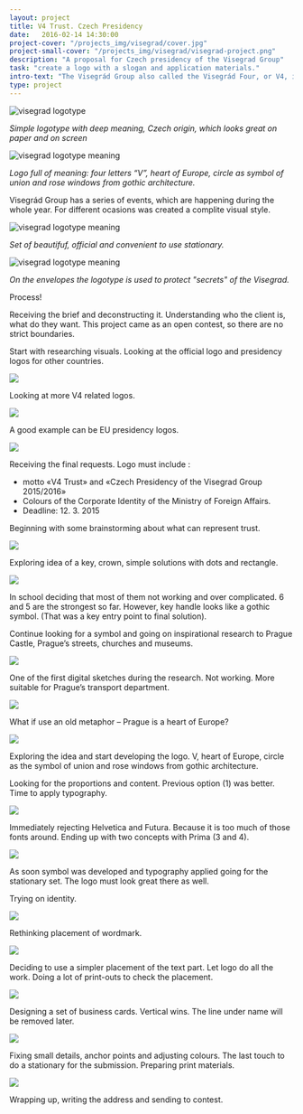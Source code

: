 ```yaml
---
layout: project
title: V4 Trust. Czech Presidency
date:   2016-02-14 14:30:00
project-cover: "/projects_img/visegrad/cover.jpg"
project-small-cover: "/projects_img/visegrad/visegrad-project.png"
description: "A proposal for Czech presidency of the Visegrad Group"
task: "create a logo with a slogan and application materials."
intro-text: "The Visegrád Group also called the Visegrád Four, or V4, is an alliance of four Central European states: Czech Republic, Hungary, Poland and Slovakia. The alliance exists to further their's European integration as well as advancing their military, economic and energy cooperation with one another. Each year the Visegrád Group change their's logotype to reflect one of the countries. In 2015-2016 Czech Republic was representing the V4. The motto of the meeting is V4 trust. I created a proposal for Czech presidency."
type: project
---
```


<span class="p500 phero">![visegrad logotype](/projects_img/visegrad/logo.png)</span>

<span class="p-center">*Simple logotype with deep meaning, Czech origin, which looks great on paper and on screen*</span>

<span class="p600">![visegrad logotype meaning](/projects_img/visegrad/logo-meaning.png)</span>

<span class="p-center">*Logo full of meaning: four letters “V”, heart of Europe, circle as symbol of union and rose windows from gothic architecture.*</span>

Visegrád Group has a series of events, which are happening during the whole year. For different ocasions was created a complite visual style.

<span class="p600">![visegrad logotype meaning](/projects_img/visegrad/cid.png)</span>

<span class="p-center">*Set of beautifuf, official and convenient to use stationary.*</span>

<span class="p600">![visegrad logotype meaning](/projects_img/visegrad/envelopes.png)</span>

<span class="p-center">*On the envelopes the logotype is used to protect "secrets" of the Visegrad.*</span>

Process!

Receiving the brief and deconstructing it. Understanding who the client is, what do they want. This project came as an open contest, so there are no strict boundaries.

Start with researching visuals. Looking at the official logo and presidency logos for other countries.

<span class="p600">![](/projects_img/visegrad/v4_logo.jpg)</span>

Looking at more V4 related logos.

<span class="p600">![](/projects_img/visegrad/v4_d_logos.jpg)</span>

A good example can be EU presidency logos.

<span class="p600">![](/projects_img/visegrad/eu_logos.jpg)</span>

Receiving the final requests. Logo must include :

- motto «V4 Trust» and «Czech Presidency of the Visegrad Group 2015/2016»
- Colours of the Corporate Identity of the Ministry of Foreign Affairs.
- Deadline: 12. 3. 2015


Beginning with some brainstorming about what can represent trust.

<span class="p600">![](/projects_img/visegrad/sketches_1.jpg)</span>


Exploring idea of a key, crown, simple solutions with dots and rectangle.

<span class="p600">![](/projects_img/visegrad/concept_1.jpg)</span>

In school deciding that most of them not working and over complicated. 6 and 5 are the strongest so far.
However, key handle looks like a gothic symbol. (That was a key entry point to final solution).

Continue looking for a symbol and going on inspirational research to Prague Castle, Prague’s streets, churches and museums.

<span class="p600">![](/projects_img/visegrad/windows.jpg)</span>


One of the first digital sketches during the research. Not working. More suitable for Prague’s transport department.

<span class="p600">![](/projects_img/visegrad/concept_2.jpg)</span>


What if use an old metaphor – Prague is a heart of Europe?

<span class="p600">![](/projects_img/visegrad/concept_3.jpg)</span>

Exploring the idea and start developing the logo.
V, heart of Europe, circle as the symbol of union and rose windows from gothic architecture.


Looking for the proportions and content. Previous option (1) was better. Time to apply typography.

<span class="p600">![](/projects_img/visegrad/concept_3_1.jpg)</span>

Immediately rejecting Helvetica and Futura. Because it is too much of those fonts around. Ending up with two concepts with Prima (3 and 4).

<span class="p600">![](/projects_img/visegrad/typography_choice.jpg)</span>

As soon symbol was developed and typography applied going for the stationary set. The logo must look great there as well.

Trying on identity.

<span class="p600">![](/projects_img/visegrad/identity_try.jpg)</span>

Rethinking placement of wordmark.

<span class="p600">![](/projects_img/visegrad/feedback.jpg)</span>

Deciding to use a simpler placement of the text part. Let logo do all the work. Doing a lot of print-outs to check the placement.

<span class="p600">![](/projects_img/visegrad/feedback_2.jpg)</span>

Designing a set of business cards. Vertical wins. The line under name will be removed later.


<span class="p600">![](/projects_img/visegrad/p_cards.jpg)</span>

Fixing small details, anchor points and adjusting colours. The last touch to do a stationary for the submission. Preparing print materials.

<span class="p600">![](/projects_img/visegrad/vector.jpg)</span>

Wrapping up, writing the address and sending to contest.





